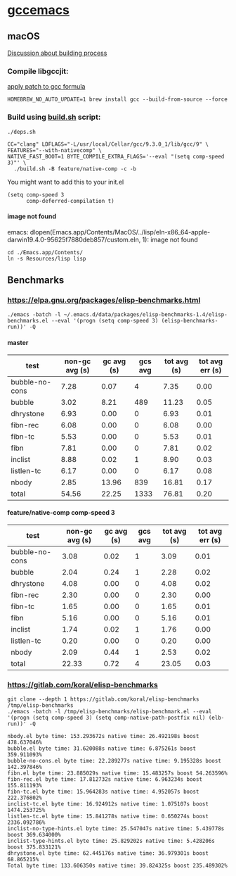 # [gccemacs](http://akrl.sdf.org/gccemacs.html "gccemacs")

## macOS
[Discussion about building process](https://gist.github.com/mikroskeem/0a5c909c1880408adf732ceba6d3f9ab)

### Compile libgccjit:
[apply patch to gcc formula](https://gist.github.com/mikroskeem/0a5c909c1880408adf732ceba6d3f9ab#1-gcc-with-libgccjit-enabled)
```
HOMEBREW_NO_AUTO_UPDATE=1 brew install gcc --build-from-source --force
```

### Build using [build.sh](../scripts/emacs-source/build.sh) script:

```
./deps.sh

CC="clang" LDFLAGS="-L/usr/local/Cellar/gcc/9.3.0_1/lib/gcc/9" \
FEATURES="--with-nativecomp" \
NATIVE_FAST_BOOT=1 BYTE_COMPILE_EXTRA_FLAGS='--eval "(setq comp-speed 3)"' \
  ./build.sh -B feature/native-comp -c -b
```

You might want to add this to your init.el

``` emacs-lisp
(setq comp-speed 3
      comp-deferred-compilation t)
```

#### image not found
emacs: dlopen(Emacs.app/Contents/MacOS/../lisp/eln-x86_64-apple-darwin19.4.0-95625f7880deb857/custom.eln, 1): image not found
```
cd ./Emacs.app/Contents/
ln -s Resources/lisp lisp
```

## Benchmarks

### <https://elpa.gnu.org/packages/elisp-benchmarks.html>

```
./emacs -batch -l ~/.emacs.d/data/packages/elisp-benchmarks-1.4/elisp-benchmarks.el --eval '(progn (setq comp-speed 3) (elisp-benchmarks-run))' -Q
```

#### master

| test           | non-gc avg (s) | gc avg (s) | gcs avg | tot avg (s) | tot avg err (s) |
|----------------|----------------|------------|---------|-------------|-----------------|
| bubble-no-cons |           7.28 |       0.07 |       4 |        7.35 |            0.00 |
| bubble         |           3.02 |       8.21 |     489 |       11.23 |            0.05 |
| dhrystone      |           6.93 |       0.00 |       0 |        6.93 |            0.01 |
| fibn-rec       |           6.08 |       0.00 |       0 |        6.08 |            0.00 |
| fibn-tc        |           5.53 |       0.00 |       0 |        5.53 |            0.01 |
| fibn           |           7.81 |       0.00 |       0 |        7.81 |            0.02 |
| inclist        |           8.88 |       0.02 |       1 |        8.90 |            0.03 |
| listlen-tc     |           6.17 |       0.00 |       0 |        6.17 |            0.08 |
| nbody          |           2.85 |      13.96 |     839 |       16.81 |            0.17 |
| total          |          54.56 |      22.25 |    1333 |       76.81 |            0.20 |

#### feature/native-comp comp-speed 3

| test           | non-gc avg (s) | gc avg (s) | gcs avg | tot avg (s) | tot avg err (s) |
|----------------|----------------|------------|---------|-------------|-----------------|
| bubble-no-cons |           3.08 |       0.02 |       1 |        3.09 |            0.01 |
| bubble         |           2.04 |       0.24 |       1 |        2.28 |            0.02 |
| dhrystone      |           4.08 |       0.00 |       0 |        4.08 |            0.02 |
| fibn-rec       |           2.30 |       0.00 |       0 |        2.30 |            0.00 |
| fibn-tc        |           1.65 |       0.00 |       0 |        1.65 |            0.01 |
| fibn           |           5.16 |       0.00 |       0 |        5.16 |            0.01 |
| inclist        |           1.74 |       0.02 |       1 |        1.76 |            0.00 |
| listlen-tc     |           0.20 |       0.00 |       0 |        0.20 |            0.00 |
| nbody          |           2.09 |       0.44 |       1 |        2.53 |            0.02 |
| total          |          22.33 |       0.72 |       4 |       23.05 |            0.03 |

### <https://gitlab.com/koral/elisp-benchmarks>

```
git clone --depth 1 https://gitlab.com/koral/elisp-benchmarks /tmp/elisp-benchmarks
./emacs -batch -l /tmp/elisp-benchmarks/elisp-benchmark.el --eval '(progn (setq comp-speed 3) (setq comp-native-path-postfix nil) (elb-run))' -Q
```

```
nbody.el byte time: 153.293672s native time: 26.492198s boost 478.637046%
bubble.el byte time: 31.620088s native time: 6.875261s boost 359.911093%
bubble-no-cons.el byte time: 22.289277s native time: 9.195328s boost 142.397846%
fibn.el byte time: 23.885029s native time: 15.483257s boost 54.263596%
fibn-rec.el byte time: 17.812732s native time: 6.963234s boost 155.811193%
fibn-tc.el byte time: 15.964283s native time: 4.952057s boost 222.376802%
inclist-tc.el byte time: 16.924912s native time: 1.075107s boost 1474.253725%
listlen-tc.el byte time: 15.841278s native time: 0.650274s boost 2336.092786%
inclist-no-type-hints.el byte time: 25.547047s native time: 5.439778s boost 369.634000%
inclist-type-hints.el byte time: 25.829202s native time: 5.428206s boost 375.833121%
dhrystone.el byte time: 62.445176s native time: 36.979301s boost 68.865215%
Total byte time: 133.606350s native time: 39.824325s boost 235.489302%
```

